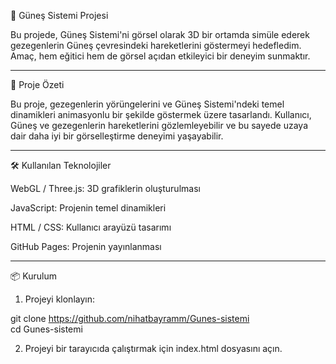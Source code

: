 🌌 Güneş Sistemi Projesi

Bu projede, Güneş Sistemi'ni görsel olarak 3D bir ortamda simüle ederek gezegenlerin Güneş çevresindeki hareketlerini göstermeyi hedefledim. Amaç, hem eğitici hem de görsel açıdan etkileyici bir deneyim sunmaktır.


---

🚀 Proje Özeti

Bu proje, gezegenlerin yörüngelerini ve Güneş Sistemi'ndeki temel dinamikleri animasyonlu bir şekilde göstermek üzere tasarlandı. Kullanıcı, Güneş ve gezegenlerin hareketlerini gözlemleyebilir ve bu sayede uzaya dair daha iyi bir görselleştirme deneyimi yaşayabilir.


---

🛠️ Kullanılan Teknolojiler

WebGL / Three.js: 3D grafiklerin oluşturulması

JavaScript: Projenin temel dinamikleri

HTML / CSS: Kullanıcı arayüzü tasarımı

GitHub Pages: Projenin yayınlanması



---

📦 Kurulum

1. Projeyi klonlayın:

git clone https://github.com/nihatbayramm/Gunes-sistemi  
cd Gunes-sistemi


2. Projeyi bir tarayıcıda çalıştırmak için index.html dosyasını açın.

